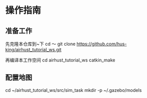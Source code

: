 # 操作指南

## 准备工作
先克隆本仓库到~下
cd ～
git clone https://github.com/hus-king/airhust_tutorial_ws.git

再编译本工作空间
cd airhust_tutorial_ws
catkin_make

## 配置地图
cd ~/airhust_tutorial_ws/src/sim_task
mkdir -p ~/.gazebo/models
